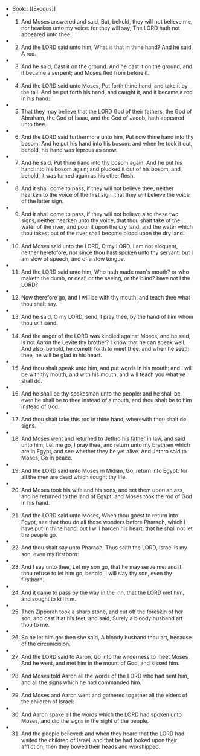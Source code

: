 - Book:: [[Exodus]]
- 1. And Moses answered and said, But, behold, they will not believe me, nor hearken unto my voice: for they will say, The LORD hath not appeared unto thee.
- 2. And the LORD said unto him, What is that in thine hand? And he said, A rod.
- 3. And he said, Cast it on the ground. And he cast it on the ground, and it became a serpent; and Moses fled from before it.
- 4. And the LORD said unto Moses, Put forth thine hand, and take it by the tail. And he put forth his hand, and caught it, and it became a rod in his hand:
- 5. That they may believe that the LORD God of their fathers, the God of Abraham, the God of Isaac, and the God of Jacob, hath appeared unto thee.
- 6. And the LORD said furthermore unto him, Put now thine hand into thy bosom. And he put his hand into his bosom: and when he took it out, behold, his hand was leprous as snow.
- 7. And he said, Put thine hand into thy bosom again. And he put his hand into his bosom again; and plucked it out of his bosom, and, behold, it was turned again as his other flesh.
- 8. And it shall come to pass, if they will not believe thee, neither hearken to the voice of the first sign, that they will believe the voice of the latter sign.
- 9. And it shall come to pass, if they will not believe also these two signs, neither hearken unto thy voice, that thou shalt take of the water of the river, and pour it upon the dry land: and the water which thou takest out of the river shall become blood upon the dry land.
- 10. And Moses said unto the LORD, O my LORD, I am not eloquent, neither heretofore, nor since thou hast spoken unto thy servant: but I am slow of speech, and of a slow tongue.
- 11. And the LORD said unto him, Who hath made man's mouth? or who maketh the dumb, or deaf, or the seeing, or the blind? have not I the LORD?
- 12. Now therefore go, and I will be with thy mouth, and teach thee what thou shalt say.
- 13. And he said, O my LORD, send, I pray thee, by the hand of him whom thou wilt send.
- 14. And the anger of the LORD was kindled against Moses, and he said, Is not Aaron the Levite thy brother? I know that he can speak well. And also, behold, he cometh forth to meet thee: and when he seeth thee, he will be glad in his heart.
- 15. And thou shalt speak unto him, and put words in his mouth: and I will be with thy mouth, and with his mouth, and will teach you what ye shall do.
- 16. And he shall be thy spokesman unto the people: and he shall be, even he shall be to thee instead of a mouth, and thou shalt be to him instead of God.
- 17. And thou shalt take this rod in thine hand, wherewith thou shalt do signs.
- 18. And Moses went and returned to Jethro his father in law, and said unto him, Let me go, I pray thee, and return unto my brethren which are in Egypt, and see whether they be yet alive. And Jethro said to Moses, Go in peace.
- 19. And the LORD said unto Moses in Midian, Go, return into Egypt: for all the men are dead which sought thy life.
- 20. And Moses took his wife and his sons, and set them upon an ass, and he returned to the land of Egypt: and Moses took the rod of God in his hand.
- 21. And the LORD said unto Moses, When thou goest to return into Egypt, see that thou do all those wonders before Pharaoh, which I have put in thine hand: but I will harden his heart, that he shall not let the people go.
- 22. And thou shalt say unto Pharaoh, Thus saith the LORD, Israel is my son, even my firstborn:
- 23. And I say unto thee, Let my son go, that he may serve me: and if thou refuse to let him go, behold, I will slay thy son, even thy firstborn.
- 24. And it came to pass by the way in the inn, that the LORD met him, and sought to kill him.
- 25. Then Zipporah took a sharp stone, and cut off the foreskin of her son, and cast it at his feet, and said, Surely a bloody husband art thou to me.
- 26. So he let him go: then she said, A bloody husband thou art, because of the circumcision.
- 27. And the LORD said to Aaron, Go into the wilderness to meet Moses. And he went, and met him in the mount of God, and kissed him.
- 28. And Moses told Aaron all the words of the LORD who had sent him, and all the signs which he had commanded him.
- 29. And Moses and Aaron went and gathered together all the elders of the children of Israel:
- 30. And Aaron spake all the words which the LORD had spoken unto Moses, and did the signs in the sight of the people.
- 31. And the people believed: and when they heard that the LORD had visited the children of Israel, and that he had looked upon their affliction, then they bowed their heads and worshipped.
